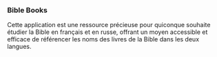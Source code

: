 ### Bible Books
Cette application est une ressource précieuse pour quiconque souhaite
étudier la Bible en français et en russe, offrant un moyen accessible
et efficace de référencer les noms des livres de la Bible dans les deux langues.
    
